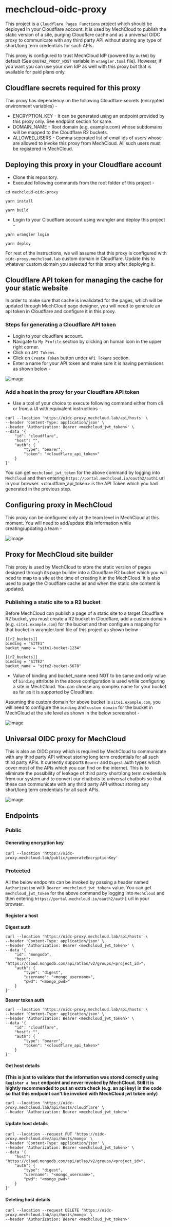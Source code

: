 # mechcloud-oidc-proxy
This project is a `Cloudflare Pages Functions` project which should be deployed in your Cloudflare account. It is used by MechCloud to publish the static version of a site, purging Cloudflare cache and as a universal OIDC proxy to communicate with any third party API without storing any type of short/long term credentials for such APIs.

This proxy is configured to trust MechCloud IdP (powered by `Auth0`) by default (See `OAUTH2_PROXY_HOST` variable in `wrangler.toml` file). However, if you want you can use your own IdP as well with this proxy but that is available for paid plans only.

## Cloudflare secrets required for this proxy
This proxy has dependency on the following Cloudflare secrets (encrypted environment variables) -
* ENCRYPTION_KEY - It can be generated using an endpoint provided by this proxy only. See endpoint section for same.
* DOMAIN_NAME - Root domain (e.g. example.com) whose subdomains will be mapped to the Cloudflare R2 buckets.
* ALLOWED_USERS - Comma seperated list of email ids of users whose are allowed to invoke this proxy from MechCloud. All such users must be registered in MechCloud.

## Deploying this proxy in your Cloudflare account
* Clone this repository.
* Executed following commands from the root folder of this project -
```
cd mechcloud-oidc-proxy

yarn install

yarn build 
```

* Login to your Cloudflare account using wrangler and deploy this project -
```
yarn wrangler login

yarn deploy
```

For rest of the instructions, we will assume that this proxy is configured with `oidc-proxy.mechcloud.lab` custom domain in Cloudflare. Update this to whatever custom domain you selected for this proxy after deploying it.

## Cloudflare API token for managing the cache for your static website
In order to make sure that cache is invalidated for the pages, which will be updated through MechCloud page designer, you will need to generate an api token in Cloudflare and configure it in this proxy. 

### Steps for generating a Cloudflare API token
* Login to your cloudflare account.
* Navigate to `My Profile` section by clicking on human icon in the upper right corner.
* Click on `API Tokens`.
* Click on `Create Token` button under `API Tokens` section.
* Enter a name for your API token and make sure it is having permissions as shown below -

![image](https://github.com/user-attachments/assets/15f4b9f3-ee92-4030-9df5-992b032cdb9f)

### Add a host in the proxy for your Cloudflare API token
* Use a tool of your choice to execute following command either from cli or from a UI with equivalent instructions -
```
curl --location 'https://oidc-proxy.mechcloud.lab/api/hosts' \
--header 'Content-Type: application/json' \
--header 'Authorization: Bearer <mechcloud_jwt_token>' \
--data '{
    "id": "cloudflare",
    "host": "",
    "auth": {
        "type": "bearer",
        "token": "<cloudflare_api_token>"
    }
}'
```

You can get `mechcloud_jwt_token` for the above command by logging into `MechCloud` and then entering `https://portal.mechcloud.io/oauth2/auth1` url in your browser. <cloudflare_api_token> is the API Token which you had generated in the previous step.

## Configuring proxy in MechCloud
This proxy can be configured only at the team level in MechCloud at this moment. You will need to add/update this information while creating/updating a team -

![image](https://github.com/user-attachments/assets/66115475-36c9-4ad4-820a-1f02362e4ac9)

## Proxy for MechCloud site builder
This proxy is used by MechCloud to store the static version of pages designed through its page builder into a Cloudflare R2 bucket which you will need to map to a site at the time of creating it in the MechCloud. It is also used to purge the Cloudflare cache as and when the static site content is updated.

### Publishing a static site to a R2 bucket
Before MechCloud can publish a page of a static site to a target Cloudflare R2 bucket, you must create a R2 bucket in Cloudflare, add a custom domain (e.g. `site1.example.com`) for the bucket and then configure a mapping for that bucket in wrangler.toml file of this project as shown below -

```
[[r2_buckets]]
binding = "SITE1"
bucket_name = "site1-bucket-1234"

[[r2_buckets]]
binding = "SITE2"
bucket_name = "site2-bucket-5678"
```

* Value of binding and bucket_name need NOT to be same and only value of `binding` attribute in the above configuration is used while configuring a site in MechCloud. You can choose any complex name for your bucket as far as it is supported by Cloudflare.

Assuming the custom domain for above bucket is `site1.example.com`, you will need to configure the `binding` and `custom domain` for the bucket in MechCloud at the site level as shown in the below screenshot -

![image](https://github.com/user-attachments/assets/e7a13cc3-8526-41ac-ad50-d5904d5d0bb7)

## Universal OIDC proxy for MechCloud
This is also an OIDC proxy which is required by MechCloud to communicate with any third party API without storing long term credentials for all such third party APIs. It currently supports `Bearer` and `Digest` auth types which cover most of the APIs which you can find on the internet. This is to eliminate the possibility of leakage of third party short/long term credentials from our system and to convert our chatbots to universal chatbots so that these can communicate with any thrid party API without storing any short/long term credentials for all such APIs.


![image](https://github.com/user-attachments/assets/a18b8fdf-135d-460d-ada9-04ab404b13f1)


## Endpoints 
### Public 
#### Generating encryption key
```
curl --location 'https://oidc-proxy.mechcloud.lab/public/generateEncryptionKey'
```

### Protected
All the below endpoints can be invoked by passing a header named `Authorization` with `Bearer <mechcloud_jwt_token>` value. You can get `mechcloud_jwt_token` for the above command by logging into `MechCloud` and then entering `https://portal.mechcloud.io/oauth2/auth1` url in your browser.

#### Register a host

**Digest auth**
```
curl --location 'https://oidc-proxy.mechcloud.lab/api/hosts' \
--header 'Content-Type: application/json' \
--header 'Authorization: Bearer <mechcloud_jwt_token>' \
--data '{
    "id": "mongodb",
    "host": "https://cloud.mongodb.com/api/atlas/v2/groups/<project_id>",
    "auth": {
        "type": "digest",
        "username": "<mongo_username>",
        "pwd": "<mongo_pwd>"
    }
}'
```
**Bearer token auth**
```
curl --location 'https://oidc-proxy.mechcloud.lab/api/hosts' \
--header 'Content-Type: application/json' \
--header 'Authorization: Bearer <mechcloud_jwt_token>' \
--data '{
    "id": "cloudflare",
    "host": "",
    "auth": {
        "type": "bearer",
        "token": "<cloudflare_api_token>"
    }
}'
```

#### Get host details 

**(This is just to validate that the information was stored correctly using `Register a host` endpoint and never invoked by MechCloud. Still it is hightly recommended to put an extra check (e.g. an api key) in the code so that this endpoint can't be invoked with MechCloud jwt token only)**

```
curl --location 'https://oidc-proxy.mechcloud.lab/api/hosts/cloudflare' \
--header 'Authorization: Bearer <mechcloud_jwt_token>'
```

#### Update host details

```
curl --location --request PUT 'https://oidc-proxy.mechcloud.dev/api/hosts/mongo' \
--header 'Content-Type: application/json' \
--header 'Authorization: Bearer <mechcloud_jwt_token>' \
--data '{
    "host": "https://cloud.mongodb.com/api/atlas/v2/groups/<project_id>",
    "auth": {
        "type": "digest",
        "username": "<mongo_username>",
        "pwd": "<mongo_pwd>"
    }
}'
```

#### Deleting host details

```
curl --location --request DELETE 'https://oidc-proxy.mechcloud.lab/api/hosts/mongo' \
--header 'Authorization: Bearer <mechcloud_jwt_token>'
```

